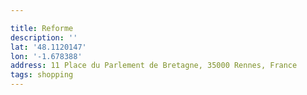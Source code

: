 ```yaml
---

title: Reforme
description: ''
lat: '48.1120147'
lon: '-1.678388'
address: 11 Place du Parlement de Bretagne, 35000 Rennes, France
tags: shopping
---
```

